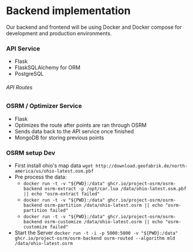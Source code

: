 # Backend implementation

Our backend and frontend will be using Docker and Docker compose for development and production environments.

### API Service
* Flask
* FlaskSQLAlchemy for ORM
* PostgreSQL

###### API Routes

### OSRM / Optimizer Service
* Flask
* Optimizes the route after points are ran through OSRM
* Sends data back to the API service once finished
* MongoDB for storing previous points


### OSRM setup Dev
* First install ohio's map data `wget http://download.geofabrik.de/north-america/us/ohio-latest.osm.pbf`
* Pre process the data:
  * `docker run -t -v "${PWD}:/data" ghcr.io/project-osrm/osrm-backend osrm-extract -p /opt/car.lua /data/ohio-latest.osm.pbf || echo "osrm-extract failed"`
  * `docker run -t -v "${PWD}:/data" ghcr.io/project-osrm/osrm-backend osrm-partition /data/ohio-latest.osrm || echo "osrm-partition failed"`
  * `docker run -t -v "${PWD}:/data" ghcr.io/project-osrm/osrm-backend osrm-customize /data/ohio-latest.osrm || echo "osrm-customize failed"`
* Start the Server `docker run -t -i -p 5000:5000 -v "${PWD}:/data" ghcr.io/project-osrm/osrm-backend osrm-routed --algorithm mld /data/ohio-latest.osrm`
